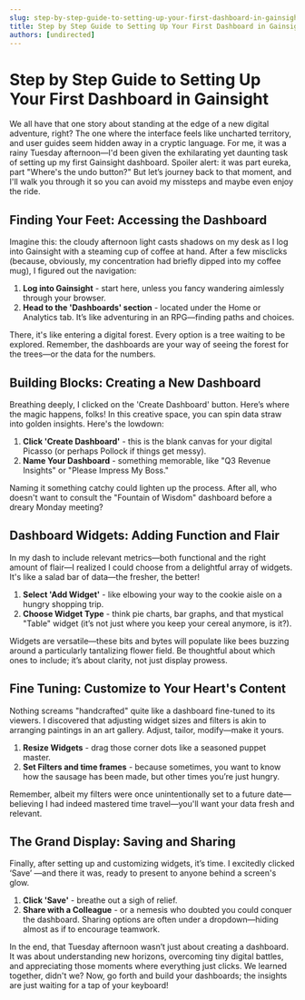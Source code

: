 ```yaml
---
slug: step-by-step-guide-to-setting-up-your-first-dashboard-in-gainsight
title: Step by Step Guide to Setting Up Your First Dashboard in Gainsight
authors: [undirected]
---
```


# Step by Step Guide to Setting Up Your First Dashboard in Gainsight

We all have that one story about standing at the edge of a new digital adventure, right? The one where the interface feels like uncharted territory, and user guides seem hidden away in a cryptic language. For me, it was a rainy Tuesday afternoon—I'd been given the exhilarating yet daunting task of setting up my first Gainsight dashboard. Spoiler alert: it was part eureka, part "Where's the undo button?" But let’s journey back to that moment, and I'll walk you through it so you can avoid my missteps and maybe even enjoy the ride.

## Finding Your Feet: Accessing the Dashboard

Imagine this: the cloudy afternoon light casts shadows on my desk as I log into Gainsight with a steaming cup of coffee at hand. After a few misclicks (because, obviously, my concentration had briefly dipped into my coffee mug), I figured out the navigation: 

1. **Log into Gainsight** - start here, unless you fancy wandering aimlessly through your browser.
2. **Head to the 'Dashboards' section** - located under the Home or Analytics tab. It’s like adventuring in an RPG—finding paths and choices.

There, it's like entering a digital forest. Every option is a tree waiting to be explored. Remember, the dashboards are your way of seeing the forest for the trees—or the data for the numbers.

## Building Blocks: Creating a New Dashboard

Breathing deeply, I clicked on the 'Create Dashboard' button. Here’s where the magic happens, folks! In this creative space, you can spin data straw into golden insights. Here's the lowdown:

1. **Click 'Create Dashboard'** - this is the blank canvas for your digital Picasso (or perhaps Pollock if things get messy).
2. **Name Your Dashboard** - something memorable, like "Q3 Revenue Insights" or "Please Impress My Boss."

Naming it something catchy could lighten up the process. After all, who doesn't want to consult the "Fountain of Wisdom" dashboard before a dreary Monday meeting?

## Dashboard Widgets: Adding Function and Flair

In my dash to include relevant metrics—both functional and the right amount of flair—I realized I could choose from a delightful array of widgets. It's like a salad bar of data—the fresher, the better!

1. **Select 'Add Widget'** - like elbowing your way to the cookie aisle on a hungry shopping trip.
2. **Choose Widget Type** - think pie charts, bar graphs, and that mystical "Table" widget (it’s not just where you keep your cereal anymore, is it?).

Widgets are versatile—these bits and bytes will populate like bees buzzing around a particularly tantalizing flower field. Be thoughtful about which ones to include; it’s about clarity, not just display prowess.

## Fine Tuning: Customize to Your Heart's Content

Nothing screams "handcrafted" quite like a dashboard fine-tuned to its viewers. I discovered that adjusting widget sizes and filters is akin to arranging paintings in an art gallery. Adjust, tailor, modify—make it yours.

1. **Resize Widgets** - drag those corner dots like a seasoned puppet master.
2. **Set Filters and time frames** - because sometimes, you want to know how the sausage has been made, but other times you’re just hungry.

Remember, albeit my filters were once unintentionally set to a future date—believing I had indeed mastered time travel—you'll want your data fresh and relevant.

## The Grand Display: Saving and Sharing

Finally, after setting up and customizing widgets, it’s time. I excitedly clicked ‘Save’ —and there it was, ready to present to anyone behind a screen's glow.

1. **Click 'Save'** - breathe out a sigh of relief.
2. **Share with a Colleague** - or a nemesis who doubted you could conquer the dashboard. Sharing options are often under a dropdown—hiding almost as if to encourage teamwork.

In the end, that Tuesday afternoon wasn’t just about creating a dashboard. It was about understanding new horizons, overcoming tiny digital battles, and appreciating those moments where everything just clicks. We learned together, didn't we? Now, go forth and build your dashboards; the insights are just waiting for a tap of your keyboard!